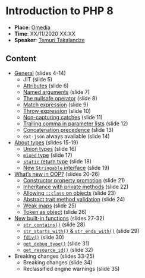 # Introduction to PHP 8

- **Place**: [Omedia](https://omedia.dev/)
- **Time**: XX/11/2020 XX:XX
- **Speaker**: [Temuri Takalandze](https://abgeo.dev/)

## Content

- [General](code/1_general) (slides 4-14)
    - JIT (slide 5)
    - [Attributes](code/1_general/2_attributes.php) (slide 6)
    - [Named arguments](code/1_general/3_named_arguments.php) (slide 7)
    - [The nullsafe operator](code/1_general/4_nullsafe_operator.php) (slide 8)
    - [Match expression](code/1_general/5_match_expression.php) (slide 9)
    - [Throw expression](code/1_general/6_throw_expression.php) (slide 10)
    - [Non-capturing catches](code/1_general/7_non_capturing_catches.php) (slide 11)
    - [Trailing comma in parameter lists](code/1_general/8_trailing_comma.php) (slide 12)
    - [Concatenation precedence](code/1_general/9_concatenation_precedence.php) (slide 13)
    - `ext-json` always available (slide 14)
- [About types](code/2_types) (slides 15-19)
    - [Union types](code/2_types/1_union_types.php) (slide 16)
    - [`mixed` type](code/2_types/2_mixed_return_type.php) (slide 17)
    - [`static` return type](code/2_types/3_static_return_type.php) (slide 18)
    - [New `Stringable` interface](code/2_types/4_stringable_interface.php) (slide 19)
- [What’s new in OOP?](code/3_oop) (slides 20-26)
    - [Constructor property promotion](code/3_oop/1_constructor_property_promotion.php) (slide 21)
    - [Inheritance with private methods](code/3_oop/2_inheritance_with_private_methods.php) (slide 22)
    - [Allowing `::class` on objects](code/3_oop/3_allowing_class_on_objects.php) (slide 23)
    - [Abstract trait method validation](code/3_oop/4_abstract_trait_method_validation.php) (slide 24)
    - [Weak maps](code/3_oop/5_weak_maps.php) (slide 25)
    - [Token as object](code/3_oop/6_token_as_object.php) (slide 26)
- [New built-in functions](code/4_functions) (slides 27-32)
    - [`str_contains()`](code/4_functions/1_str_contains.php) (slide 28)
    - [`str_starts_with()` & `str_ends_with()`](code/4_functions/2_str_starts_with_and_str_ends_with.php) (slide 29)
    - [`fdiv()`](code/4_functions/3_fdiv.php) (slide 30)
    - [`get_debug_type()`](code/4_functions/4_get_debug_type.php) (slide 31)
    - [`get_resource_id()`](code/4_functions/5_get_resource_id.php) (slide 32)
- Breaking changes (slides 33-25)
    - Breaking changes (slide 34)
    - Reclassified engine warnings (slide 35)
